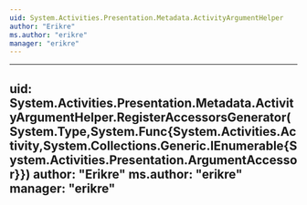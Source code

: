 ```yaml
---
uid: System.Activities.Presentation.Metadata.ActivityArgumentHelper
author: "Erikre"
ms.author: "erikre"
manager: "erikre"
---
```


---
uid: System.Activities.Presentation.Metadata.ActivityArgumentHelper.RegisterAccessorsGenerator(System.Type,System.Func{System.Activities.Activity,System.Collections.Generic.IEnumerable{System.Activities.Presentation.ArgumentAccessor}})
author: "Erikre"
ms.author: "erikre"
manager: "erikre"
---
